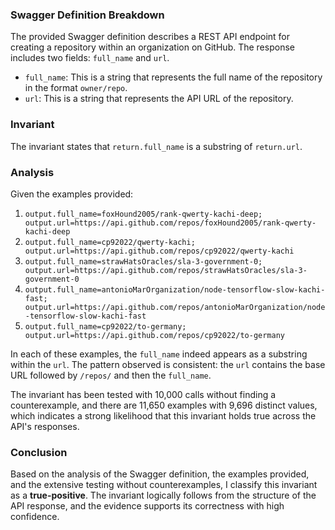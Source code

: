 ### Swagger Definition Breakdown
The provided Swagger definition describes a REST API endpoint for creating a repository within an organization on GitHub. The response includes two fields: `full_name` and `url`. 

- `full_name`: This is a string that represents the full name of the repository in the format `owner/repo`.
- `url`: This is a string that represents the API URL of the repository.

### Invariant
The invariant states that `return.full_name` is a substring of `return.url`. 

### Analysis
Given the examples provided:
1. `output.full_name=foxHound2005/rank-qwerty-kachi-deep; output.url=https://api.github.com/repos/foxHound2005/rank-qwerty-kachi-deep`
2. `output.full_name=cp92022/qwerty-kachi; output.url=https://api.github.com/repos/cp92022/qwerty-kachi`
3. `output.full_name=strawHatsOracles/sla-3-government-0; output.url=https://api.github.com/repos/strawHatsOracles/sla-3-government-0`
4. `output.full_name=antonioMarOrganization/node-tensorflow-slow-kachi-fast; output.url=https://api.github.com/repos/antonioMarOrganization/node-tensorflow-slow-kachi-fast`
5. `output.full_name=cp92022/to-germany; output.url=https://api.github.com/repos/cp92022/to-germany`

In each of these examples, the `full_name` indeed appears as a substring within the `url`. The pattern observed is consistent: the `url` contains the base URL followed by `/repos/` and then the `full_name`. 

The invariant has been tested with 10,000 calls without finding a counterexample, and there are 11,650 examples with 9,696 distinct values, which indicates a strong likelihood that this invariant holds true across the API's responses. 

### Conclusion
Based on the analysis of the Swagger definition, the examples provided, and the extensive testing without counterexamples, I classify this invariant as a **true-positive**. The invariant logically follows from the structure of the API response, and the evidence supports its correctness with high confidence.
